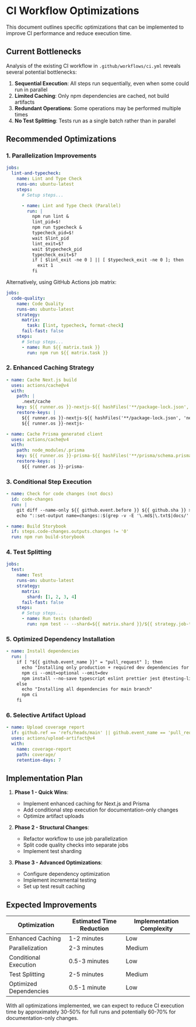 # CI Workflow Optimizations

This document outlines specific optimizations that can be implemented to improve CI performance and reduce execution time.

## Current Bottlenecks

Analysis of the existing CI workflow in `.github/workflows/ci.yml` reveals several potential bottlenecks:

1. **Sequential Execution**: All steps run sequentially, even when some could run in parallel
2. **Limited Caching**: Only npm dependencies are cached, not build artifacts
3. **Redundant Operations**: Some operations may be performed multiple times
4. **No Test Splitting**: Tests run as a single batch rather than in parallel

## Recommended Optimizations

### 1. Parallelization Improvements

```yaml
jobs:
  lint-and-typecheck:
    name: Lint and Type Check
    runs-on: ubuntu-latest
    steps:
      # Setup steps...

      - name: Lint and Type Check (Parallel)
        run: |
          npm run lint &
          lint_pid=$!
          npm run typecheck &
          typecheck_pid=$!
          wait $lint_pid
          lint_exit=$?
          wait $typecheck_pid
          typecheck_exit=$?
          if [ $lint_exit -ne 0 ] || [ $typecheck_exit -ne 0 ]; then
            exit 1
          fi
```

Alternatively, using GitHub Actions job matrix:

```yaml
jobs:
  code-quality:
    name: Code Quality
    runs-on: ubuntu-latest
    strategy:
      matrix:
        task: [lint, typecheck, format-check]
      fail-fast: false
    steps:
      # Setup steps...
      - name: Run ${{ matrix.task }}
        run: npm run ${{ matrix.task }}
```

### 2. Enhanced Caching Strategy

```yaml
- name: Cache Next.js build
  uses: actions/cache@v4
  with:
    path: |
      .next/cache
    key: ${{ runner.os }}-nextjs-${{ hashFiles('**/package-lock.json', 'next.config.ts') }}-${{ github.sha }}
    restore-keys: |
      ${{ runner.os }}-nextjs-${{ hashFiles('**/package-lock.json', 'next.config.ts') }}-
      ${{ runner.os }}-nextjs-

- name: Cache Prisma generated client
  uses: actions/cache@v4
  with:
    path: node_modules/.prisma
    key: ${{ runner.os }}-prisma-${{ hashFiles('**/prisma/schema.prisma') }}
    restore-keys: |
      ${{ runner.os }}-prisma-
```

### 3. Conditional Step Execution

```yaml
- name: Check for code changes (not docs)
  id: code-changes
  run: |
    git diff --name-only ${{ github.event.before }} ${{ github.sha }} > changed_files.txt
    echo "::set-output name=changes::$(grep -v -E '\.md$|\.txt$|docs/' changed_files.txt | wc -l | xargs)"

- name: Build Storybook
  if: steps.code-changes.outputs.changes != '0'
  run: npm run build-storybook
```

### 4. Test Splitting

```yaml
jobs:
  test:
    name: Test
    runs-on: ubuntu-latest
    strategy:
      matrix:
        shard: [1, 2, 3, 4]
      fail-fast: false
    steps:
      # Setup steps...
      - name: Run tests (sharded)
        run: npm test -- --shard=${{ matrix.shard }}/${{ strategy.job-total }}
```

### 5. Optimized Dependency Installation

```yaml
- name: Install dependencies
  run: |
    if [ "${{ github.event_name }}" = "pull_request" ]; then
      echo "Installing only production + required dev dependencies for PR"
      npm ci --omit=optional --omit=dev
      npm install --no-save typescript eslint prettier jest @testing-library/react
    else
      echo "Installing all dependencies for main branch"
      npm ci
    fi
```

### 6. Selective Artifact Upload

```yaml
- name: Upload coverage report
  if: github.ref == 'refs/heads/main' || github.event_name == 'pull_request'
  uses: actions/upload-artifact@v4
  with:
    name: coverage-report
    path: coverage/
    retention-days: 7
```

## Implementation Plan

1. **Phase 1 - Quick Wins**:

   - Implement enhanced caching for Next.js and Prisma
   - Add conditional step execution for documentation-only changes
   - Optimize artifact uploads

2. **Phase 2 - Structural Changes**:

   - Refactor workflow to use job parallelization
   - Split code quality checks into separate jobs
   - Implement test sharding

3. **Phase 3 - Advanced Optimizations**:
   - Configure dependency optimization
   - Implement incremental testing
   - Set up test result caching

## Expected Improvements

| Optimization           | Estimated Time Reduction | Implementation Complexity |
| ---------------------- | ------------------------ | ------------------------- |
| Enhanced Caching       | 1-2 minutes              | Low                       |
| Parallelization        | 2-3 minutes              | Medium                    |
| Conditional Execution  | 0.5-3 minutes            | Low                       |
| Test Splitting         | 2-5 minutes              | Medium                    |
| Optimized Dependencies | 0.5-1 minute             | Low                       |

With all optimizations implemented, we can expect to reduce CI execution time by approximately 30-50% for full runs and potentially 60-70% for documentation-only changes.

